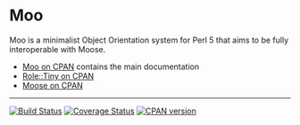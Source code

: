 Moo
===
Moo is a minimalist Object Orientation system for Perl 5 that aims to be fully
interoperable with Moose.

  * [Moo on CPAN](https://metacpan.org/pod/Moo) contains the main documentation
  * [Role::Tiny on CPAN](https://metacpan.org/pod/Role::Tiny)
  * [Moose on CPAN](https://metacpan.org/pod/Moose)

--------
[![Build Status](https://travis-ci.org/moose/Moo.png?branch=master)](https://travis-ci.org/moose/Moo)
[![Coverage Status](http://codecov.io/github/moose/Moo/coverage.svg?branch=master)](http://codecov.io/github/moose/Moo?branch=master)
[![CPAN version](https://badge.fury.io/pl/Moo.svg)](https://metacpan.org/pod/Moo)
